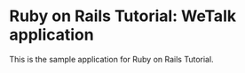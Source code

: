 # Ruby on Rails Tutorial: WeTalk application

This is the sample application for Ruby on Rails Tutorial.
